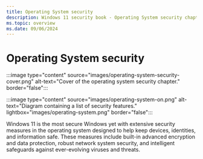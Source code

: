 ```yaml
---
title: Operating System security
description: Windows 11 security book - Operating System security chapter.
ms.topic: overview
ms.date: 09/06/2024
---
```


# Operating System security

:::image type="content" source="images/operating-system-security-cover.png" alt-text="Cover of the operating system security chapter." border="false":::

:::image type="content" source="images/operating-system-on.png" alt-text="Diagram containing a list of security features." lightbox="images/operating-system.png" border="false":::

Windows 11 is the most secure Windows yet with extensive security measures in the operating system designed to help keep devices, identities, and information safe. These measures include built-in advanced encryption and data protection, robust network system security, and intelligent safeguards against ever-evolving viruses and threats.
